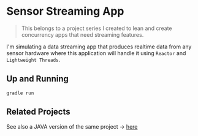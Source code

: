 # Sensor Streaming App

> This belongs to a project series I created to lean and create concurrency apps that need streaming features.

I'm simulating a data streaming app
that produces realtime data from any sensor hardware
where this application will handle it using `Reactor` and `Lightweight Threads`.

## Up and Running
```shell
gradle run
```

## Related Projects

See also a JAVA version of the same project -> [here](https://github.com/knands42/Sensor-Streaming-App-Kotlin)